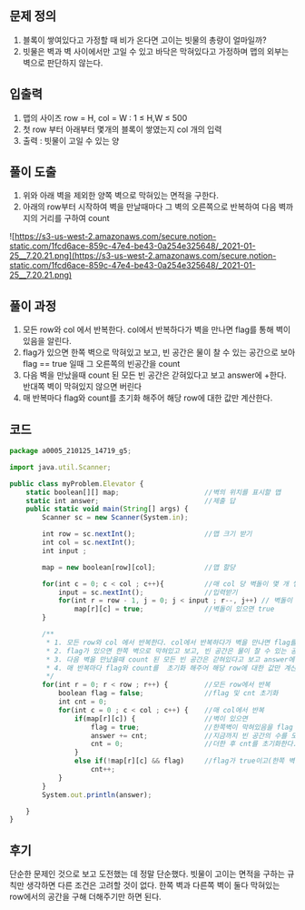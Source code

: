 ## 문제 정의

1. 블록이 쌓여있다고 가정할 때 비가 온다면 고이는 빗물의 총량이 얼마일까?
2. 빗물은 벽과 벽 사이에서만 고일 수 있고 바닥은 막혀있다고 가정하며 맵의 외부는 벽으로 판단하지 않는다.

## 입출력

1. 맵의 사이즈 row = H, col = W : 1 ≤ H,W ≤ 500
2. 첫 row 부터 아래부터 몇개의 블록이 쌓였는지 col 개의 입력 
3. 출력 : 빗물이 고일 수 있는 양

## 풀이 도출

1. 위와 아래 벽을 제외한 양쪽 벽으로 막혀있는 면적을 구한다.
2. 아래의 row부터 시작하여 벽을 만날때마다 그 벽의 오른쪽으로 반복하여 다음 벽까지의 거리를 구하여 count

![https://s3-us-west-2.amazonaws.com/secure.notion-static.com/1fcd6ace-859c-47e4-be43-0a254e325648/_2021-01-25__7.20.21.png](https://s3-us-west-2.amazonaws.com/secure.notion-static.com/1fcd6ace-859c-47e4-be43-0a254e325648/_2021-01-25__7.20.21.png)

## 풀이 과정

1.  모든 row와 col 에서 반복한다. col에서 반복하다가 벽을 만나면 flag를 통해 벽이 있음을 알린다.
2.  flag가 있으면 한쪽 벽으로 막혀있고 보고, 빈 공간은 물이 찰 수 있는 공간으로 보아 flag == true 일때 그 오른쪽의 빈공간을 count
3. 다음 벽을 만났을때 count 된 모든 빈 공간은 갇혀있다고 보고 answer에 +한다. 반대쪽 벽이 막혀있지 않으면 버린다
4.  매 반복마다 flag와 count를  초기화 해주어 해당 row에 대한 값만 계산한다.

## 코드

```jsx
package a0005_210125_14719_g5;

import java.util.Scanner;

public class myProblem.Elevator {
    static boolean[][] map;                     //벽의 위치를 표시할 맵
    static int answer;                          //제출 답
    public static void main(String[] args) {
        Scanner sc = new Scanner(System.in);

        int row = sc.nextInt();                 //맵 크기 받기
        int col = sc.nextInt();
        int input ;

        map = new boolean[row][col];            //맵 할당

        for(int c = 0; c < col ; c++){          //매 col 당 벽돌이 몇 개 쌓이는지
            input = sc.nextInt();               //입력받기
            for(int r = row - 1, j = 0; j < input ; r--, j++) // 벽돌이 아래에서부터 쌓이므로 아래에서부터 입력값의 개수까지 반복
                map[r][c] = true;               //벽돌이 있으면 true
        }

        /**
         * 1. 모든 row와 col 에서 반복한다. col에서 반복하다가 벽을 만나면 flag를 통해 벽이 있음을 알린다.
         * 2. flag가 있으면 한쪽 벽으로 막혀있고 보고, 빈 공간은 물이 찰 수 있는 공간으로 보아 flag == true 일때 그 오른쪽의 빈공간을 count
         * 3. 다음 벽을 만났을때 count 된 모든 빈 공간은 갇혀있다고 보고 answer에 +한다. 반대쪽 벽이 막혀있지 않으면 버린다
         * 4. 매 반복마다 flag와 count를  초기화 해주어 해당 row에 대한 값만 계산한다.
         */
        for(int r = 0; r < row ; r++) {         //모든 row에서 반복
            boolean flag = false;               //flag 및 cnt 초기화
            int cnt = 0;
            for(int c = 0 ; c < col ; c++) {    //매 col에서 반복
                if(map[r][c]) {                 //벽이 있으면
                    flag = true;                //한쪽벽이 막혀있음을 flag
                    answer += cnt;              //지금까지 빈 공간의 수를 모두 더한다(반대쪽이 막혀있지 않다면 cnt는 0이다
                    cnt = 0;                    //더한 후 cnt를 초기화한다.
                }
                else if(!map[r][c] && flag)     //flag가 true이고(한쪽 벽이 막혀있고), 빈 공간이라면 cnt++
                    cnt++;
            }
        }
        System.out.println(answer);

    }
}
```

## 후기

단순한 문제인 것으로 보고 도전했는 데 정말 단순했다. 빗물이 고이는 면적을 구하는 규칙만 생각하면 다른 조건은 고려할 것이 없다. 한쪽 벽과 다른쪽 벽이 둘다 막혀있는 row에서의 공간을 구해 더해주기만 하면 된다.